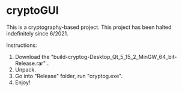 # cryptoGUI
This is a cryptography-based project. This project has been halted indefinitely since 6/2021.

Instructions:
1. Download the "build-cryptog-Desktop_Qt_5_15_2_MinGW_64_bit-Release.rar" .
2. Unpack.
3. Go into "Release" folder, run "cryptog.exe".
4. Enjoy!
